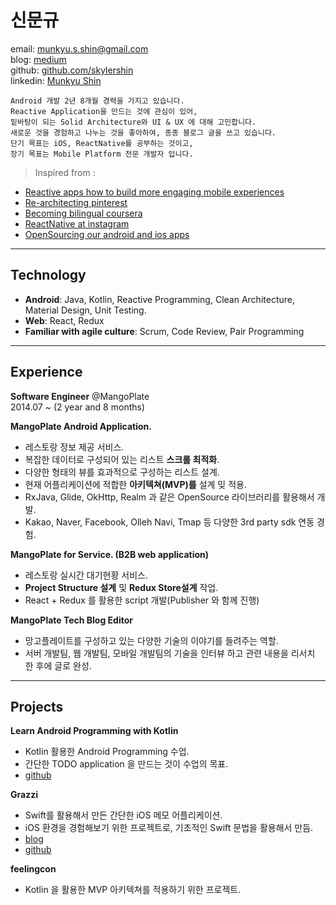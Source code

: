 # 신문규
email: munkyu.s.shin@gmail.com  
blog: [medium](https://medium.com/@Munkyu)  
github: [github.com/skylershin](github.com/skylershin)  
linkedin: [Munkyu Shin](https://www.linkedin.com/in/munkyu-shin-a4990683/)

    Android 개발 2년 8개월 경력을 가지고 있습니다.
    Reactive Application을 만드는 것에 관심이 있어,
    밑바탕이 되는 Solid Architecture와 UI & UX 에 대해 고민합니다.
    새로운 것을 경험하고 나누는 것을 좋아하여, 종종 블로그 글을 쓰고 있습니다.
    단기 목표는 iOS, ReactNative를 공부하는 것이고,
    장기 목표는 Mobile Platform 전문 개발자 입니다.

> Inspired from :
* [Reactive apps how to build more engaging mobile experiences](https://realm.io/news/reactive-apps-how-to-build-more-engaging-mobile-experiences/)
* [Re-architecting pinterest](https://medium.com/@Pinterest_Engineering/re-architecting-pinterest-039-s-ios-app-e0a2d34a6ac2#.1e8fstb3n)
* [Becoming bilingual coursera](https://building.coursera.org/blog/2016/03/16/becoming-bilingual-coursera/)
* [ReactNative at instagram](https://engineering.instagram.com/react-native-at-instagram-dd828a9a90c7#.1khyu3jkc)
* [OpenSourcing our android and ios apps](https://kickstarter.engineering/open-sourcing-our-android-and-ios-apps-6891be909fcd#.jb56ztyel)

----
## Technology
  * **Android**: Java, Kotlin, Reactive Programming, Clean Architecture, Material Design, Unit Testing.
  * **Web**: React, Redux
  * **Familiar with agile culture**: Scrum, Code Review, Pair Programming

----
## Experience
**Software Engineer**  @MangoPlate  
2014.07 ~ (2 year and 8 months)  

**MangoPlate Android Application.**  
  * 레스토랑 정보 제공 서비스.
  * 복잡한 데이터로 구성되어 있는 리스트 **스크롤 최적화**.
  * 다양한 형태의 뷰를 효과적으로 구성하는 리스트 설계.
  * 현재 어플리케이션에 적합한 **아키텍쳐(MVP)를** 설계 밎 적용.
  * RxJava, Glide, OkHttp, Realm 과 같은 OpenSource 라이브러리를 활용해서 개발.
  * Kakao, Naver, Facebook, Olleh Navi, Tmap 등 다양한 3rd party sdk 연동 경험.

**MangoPlate for Service. (B2B web application)**
  * 레스토랑 실시간 대기현황 서비스.
  * **Project Structure 설계** 및 **Redux Store설계** 작업.
  * React + Redux 를 활용한 script 개발(Publisher 와 함께 진행)

**MangoPlate Tech Blog Editor**
  * 망고플레이트를 구성하고 있는 다양한 기술의 이야기를 들려주는 역할.
  * 서버 개발팀, 웹 개발팀, 모바일 개발팀의 기술을 인터뷰 하고 관련 내용을 리서치 한 후에 글로 완성.

----
## Projects
**Learn Android Programming with Kotlin**

* Kotlin 활용한 Android Programming 수업.
* 간단한 TODO application 을 만드는 것이 수업의 목표.  
* [github](https://github.com/skylershin/kotlin-android-sample)

**Grazzi**

* Swift를 활용해서 만든 간단한 iOS 메모 어플리케이션.
* iOS 환경을 경험해보기 위한 프로젝트로, 기초적인 Swift 문법을 활용해서 만듬.
* [blog](https://medium.com/@Munkyu/나의-첫-ios-application-grazzi-97ed4304e8ae#.tdsyaov2z)
* [github](https://github.com/Nexters/DailyHappy)

**feelingcon**   

* Kotlin 을 활용한 MVP 아키텍쳐를 적용하기 위한 프로젝트.
